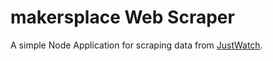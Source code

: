 
# makersplace Web Scraper
A simple Node Application for scraping data from [JustWatch](https://makersplace.com/).
